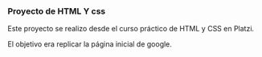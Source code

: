 ### Proyecto de HTML Y css

Este proyecto se realizo desde el curso práctico de HTML y CSS en Platzi.

El objetivo era replicar la página inicial de google.
